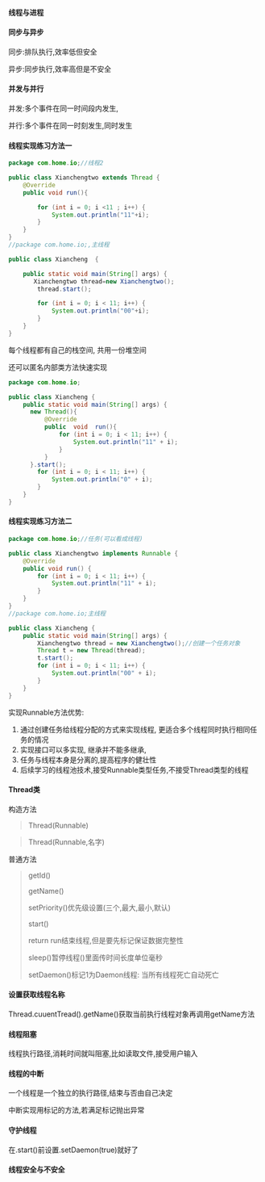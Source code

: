 #### 线程与进程





#### 同步与异步

同步:排队执行,效率低但安全

异步:同步执行,效率高但是不安全



#### 并发与并行

并发:多个事件在同一时间段内发生,

并行:多个事件在同一时刻发生,同时发生



#### 线程实现练习方法一

```java
package com.home.io;//线程2

public class Xianchengtwo extends Thread {
    @Override
    public void run(){

        for (int i = 0; i <11 ; i++) {
            System.out.println("11"+i);
        }
    }
}
//package com.home.io;,主线程

public class Xiancheng  {

    public static void main(String[] args) {
       Xianchengtwo thread=new Xianchengtwo();
        thread.start();

        for (int i = 0; i < 11; i++) {
            System.out.println("00"+i);
        }
    }
}
```

每个线程都有自己的栈空间, 共用一份堆空间

还可以匿名内部类方法快速实现

```java
package com.home.io;

public class Xiancheng {
    public static void main(String[] args) {
      new Thread(){
          @Override
          public  void  run(){
              for (int i = 0; i < 11; i++) {
                  System.out.println("11" + i);
              }
          }
      }.start();
        for (int i = 0; i < 11; i++) {
            System.out.println("0" + i);
        }
    }
}
```



#### 线程实现练习方法二

```java
package com.home.io;//任务(可以看成线程)

public class Xianchengtwo implements Runnable {
    @Override
    public void run() {
        for (int i = 0; i < 11; i++) {
            System.out.println("11" + i);
        }
    }
}
//package com.home.io;主线程

public class Xiancheng {
    public static void main(String[] args) {
        Xianchengtwo thread = new Xianchengtwo();//创建一个任务对象
        Thread t = new Thread(thread);
        t.start();
        for (int i = 0; i < 11; i++) {
            System.out.println("00" + i);
        }
    }
}

```

实现Runnable方法优势: 

1. 通过创建任务给线程分配的方式来实现线程,  更适合多个线程同时执行相同任务的情况
2. 实现接口可以多实现, 继承并不能多继承,
3. 任务与线程本身是分离的,提高程序的健壮性
4. 后续学习的线程池技术,接受Runnable类型任务,不接受Thread类型的线程



#### Thread类

构造方法

> Thread(Runnable)

> Thread(Runnable,名字)

普通方法

> getId()
>
> getName()
>
> setPriority()优先级设置(三个,最大,最小,默认)
>
> start()
>
> return run结束线程,但是要先标记保证数据完整性
>
> sleep()暂停线程()里面传时间长度单位毫秒
>
> setDaemon()标记1为Daemon线程: 当所有线程死亡自动死亡



#### 设置获取线程名称

Thread.cuuentTread().getName()获取当前执行线程对象再调用getName方法

#### 线程阻塞

线程执行路径,消耗时间就叫阻塞,比如读取文件,接受用户输入

#### 线程的中断

一个线程是一个独立的执行路径,结束与否由自己决定

中断实现用标记的方法,若满足标记抛出异常

#### 守护线程
在.start()前设置.setDaemon(true)就好了

#### 线程安全与不安全
